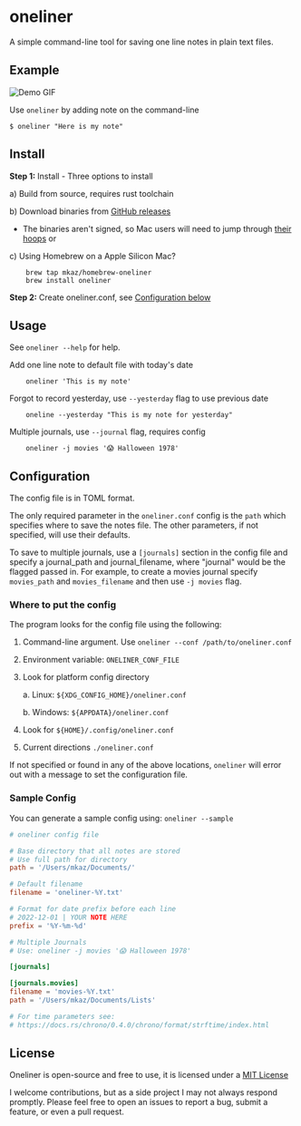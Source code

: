 # oneliner

A simple command-line tool for saving one line notes in plain text files.

## Example

![Demo GIF](https://user-images.githubusercontent.com/45363/206862140-a7fc3b36-a23e-40ea-8a0f-acfcc5636ecd.gif)

Use `oneliner` by adding note on the command-line

```
$ oneliner "Here is my note"
```

## Install

**Step 1:** Install - Three options to install

a) Build from source, requires rust toolchain

b) Download binaries from [GitHub releases](https://github.com/mkaz/oneliner/releases)

-   The binaries aren't signed, so Mac users will need to jump through [their hoops](https://support.apple.com/en-us/HT202491) or

c) Using Homebrew on a Apple Silicon Mac?

```
	brew tap mkaz/homebrew-oneliner
	brew install oneliner
```

**Step 2:** Create oneliner.conf, see [Configuration below](#configuration)

## Usage

See `oneliner --help` for help.

Add one line note to default file with today's date

```
    oneliner 'This is my note'
```

Forgot to record yesterday, use `--yesterday` flag to use previous date

```
    oneline --yesterday "This is my note for yesterday"
```

Multiple journals, use `--journal` flag, requires config

```
    oneliner -j movies '😱 Halloween 1978'
```

## Configuration

The config file is in TOML format.

The only required parameter in the `oneliner.conf` config is the `path` which specifies where to save the notes file. The other parameters, if not specified, will use their defaults.

To save to multiple journals, use a `[journals]` section in the config file and specify a journal_path and journal_filename, where "journal" would be the flagged passed in. For example, to create a movies journal specify `movies_path` and `movies_filename` and then use `-j movies` flag.

### Where to put the config

The program looks for the config file using the following:

1. Command-line argument. Use `oneliner --conf /path/to/oneliner.conf`

2. Environment variable: `ONELINER_CONF_FILE`

3. Look for platform config directory

    a. Linux: `${XDG_CONFIG_HOME}/oneliner.conf`

    b. Windows: `${APPDATA}/oneliner.conf`

4. Look for `${HOME}/.config/oneliner.conf`

5. Current directions `./oneliner.conf`

If not specified or found in any of the above locations, `oneliner` will error out with a message to set the configuration file.

### Sample Config

You can generate a sample config using: `oneliner --sample`

```toml
# oneliner config file

# Base directory that all notes are stored
# Use full path for directory
path = '/Users/mkaz/Documents/'

# Default filename
filename = 'oneliner-%Y.txt'

# Format for date prefix before each line
# 2022-12-01 | YOUR NOTE HERE
prefix = '%Y-%m-%d'

# Multiple Journals
# Use: oneliner -j movies '😱 Halloween 1978'

[journals]

[journals.movies]
filename = 'movies-%Y.txt'
path = '/Users/mkaz/Documents/Lists'

# For time parameters see:
# https://docs.rs/chrono/0.4.0/chrono/format/strftime/index.html
```

## License

Oneliner is open-source and free to use, it is licensed under a [MIT License](https://opensource.org/licenses/MIT)

I welcome contributions, but as a side project I may not always respond promptly. Please feel free to open an issues to report a bug, submit a feature, or even a pull request.
